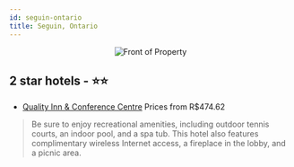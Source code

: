 ```yaml
---
id: seguin-ontario
title: Seguin, Ontario
---
```


<center><img src="https://i.travelapi.com/hotels/2000000/1350000/1343800/1343718/61fea6e2_z.jpg" alt="Front of Property" /></center>


##  2 star hotels - ⭐️⭐️

-    [Quality Inn & Conference Centre](https://us.hurb.com/hotels/seguin/quality-inn-conference-centre-JNP-JP090781?cmp=18055) Prices from R$474.62
   > Be sure to enjoy recreational amenities, including outdoor tennis courts, an indoor pool, and a spa tub. This hotel also features complimentary wireless Internet access, a fireplace in the lobby, and a picnic area.
